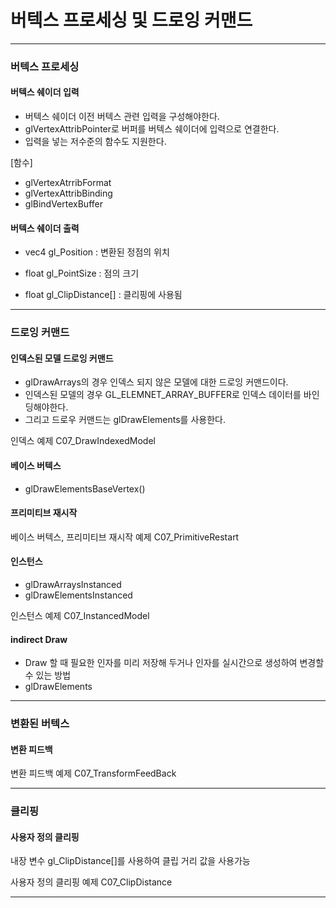 # 버텍스 프로세싱 및 드로잉 커맨드



----------------

### 버텍스 프로세싱



#### 버텍스 쉐이더 입력

- 버텍스 쉐이더 이전 버텍스 관련 입력을 구성해야한다.
- glVertexAttribPointer로 버퍼를 버텍스 쉐이더에 입력으로 연결한다.
- 입력을 넣는 저수준의 함수도 지원한다.



[함수]

- glVertexAtrribFormat
- glVertexAttribBinding
- glBindVertexBuffer



#### 버텍스 쉐이더 출력

- vec4 gl_Position :  변환된 정점의 위치

- float gl_PointSize : 점의 크기

- float gl_ClipDistance[] : 클리핑에 사용됨



----------------

### 드로잉 커맨드



#### 인덱스된 모델 드로잉 커맨드

- glDrawArrays의 경우 인덱스 되지 않은 모델에 대한 드로잉 커맨드이다.
- 인덱스된 모델의 경우 GL_ELEMNET_ARRAY_BUFFER로 인덱스 데이터를 바인딩해야한다.
- 그리고 드로우 커맨드는 glDrawElements를 사용한다.



인덱스 예제 C07_DrawIndexedModel



#### 베이스 버텍스

- glDrawElementsBaseVertex()



#### 프리미티브 재시작



베이스 버텍스, 프리미티브 재시작 예제 C07_PrimitiveRestart



#### 인스턴스

- glDrawArraysInstanced
- glDrawElementsInstanced



인스턴스 예제 C07_InstancedModel



#### indirect Draw

- Draw 할 때 필요한 인자를 미리 저장해 두거나 인자를 실시간으로 생성하여 변경할 수 있는 방법
- glDrawElements





--------------------

### 변환된 버텍스



#### 변환 피드백



변환 피드백 예제 C07_TransformFeedBack



---------------------

### 클리핑



#### 사용자 정의 클리핑



내장 변수 gl_ClipDistance[]를 사용하여 클립 거리 값을 사용가능



사용자 정의 클리핑 예제 C07_ClipDistance



------------------

